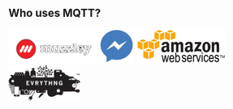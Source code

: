 ## Who uses MQTT?

<img src="public/muzzley.png" style="height:5em"/>
<img src="public/facebookMessenger.png" style="height:5em"/>
<img src="public/aws.jpg" style="height:5em"/>
<img src="public/every.jpg" style="height:5em"/>
